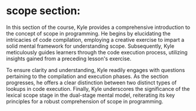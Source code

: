 # scope section:
In this section of the course, Kyle provides a comprehensive introduction to the concept of scope in programming. He begins by elucidating the intricacies of code compilation, employing a creative exercise to impart a solid mental framework for understanding scope. Subsequently, Kyle meticulously guides learners through the code execution process, utilizing insights gained from a preceding lesson's exercise.

To ensure clarity and understanding, Kyle readily engages with questions pertaining to the compilation and execution phases. As the section progresses, he offers a clear distinction between two distinct types of lookups in code execution. Finally, Kyle underscores the significance of the lexical scope stage in the dual-stage mental model, reiterating its key principles for a robust comprehension of scope in programming.




